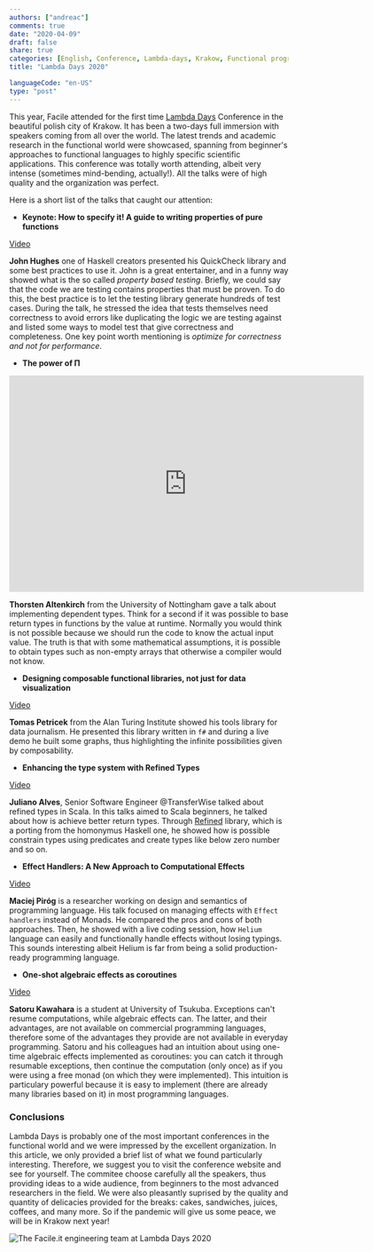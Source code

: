 ```yaml
---
authors: ["andreac"]
comments: true
date: "2020-04-09"
draft: false
share: true
categories: [English, Conference, Lambda-days, Krakow, Functional programming]
title: "Lambda Days 2020"

languageCode: "en-US"
type: "post"
---
```


This year, Facile attended for the first time [Lambda Days](https://www.lambdadays.org/lambdadays2020) Conference in the beautiful polish city of Krakow.
It has been a two-days full immersion with speakers coming from all over the world.
The latest trends and academic research in the functional world were showcased, spanning from beginner's approaches to functional languages to highly specific scientific applications.
This conference was totally worth attending, albeit very intense (sometimes mind-bending, actually!). All the talks were of high quality and the organization was perfect.

Here is a short list of the talks that caught our attention:

- **Keynote: How to specify it! A guide to writing properties of pure functions**

[Video](https://www.youtube.com/watch?v=G0NUOst-53U&list=PLvL2NEhYV4ZsV9Bw0wp1P46SOdtk4pFW6&index=3&t=0s)

**John Hughes** one of Haskell creators presented his QuickCheck library and some best practices to use it.
John is a great entertainer, and in a funny way showed what is the so called *property based testing*.
Briefly, we could say that the code we are testing contains properties that must be proven. To do this, the best practice 
is to let the testing library generate hundreds of test cases.
During the talk, he stressed the idea that tests themselves need correctness to avoid errors like duplicating the logic 
we are testing against and listed some ways to model test that give correctness and completeness.
One key point worth mentioning is *optimize for correctness and not for performance*. 


- **The power of Π**

<iframe title="YouTube video player" class="youtube-player" type="text/html" 
width="640" height="390" src="https://www.youtube.com/watch?v=3zT5eVHpQwA&list=PLvL2NEhYV4ZsV9Bw0wp1P46SOdtk4pFW6&index=13&t=0s"
frameborder="0" allowFullScreen></iframe>

**Thorsten Altenkirch** from the University of Nottingham gave a talk about implementing dependent types.
Think for a second if it was possible to base return types in functions by the value at runtime. Normally you would think is not possible because we should run the code to know the actual input value.
The truth is that with some mathematical assumptions, it is possible to obtain types such as non-empty arrays that otherwise a compiler would not know.

- **Designing composable functional libraries, not just for data visualization**

[Video](https://www.youtube.com/watch?v=G1Dp0NtQHeY&list=PLvL2NEhYV4ZsV9Bw0wp1P46SOdtk4pFW6&index=11&t=0s)

**Tomas Petricek** from the Alan Turing Institute showed his tools library for data journalism.
He presented this library written in `f#` and during a live demo he built some graphs, thus highlighting the infinite possibilities given by composability.

- **Enhancing the type system with Refined Types**

[Video](https://www.youtube.com/watch?v=Fx8WXcAZWuk&list=PLvL2NEhYV4ZsV9Bw0wp1P46SOdtk4pFW6&index=28&t=0s)

**Juliano Alves**, Senior Software Engineer @TransferWise talked about refined types in Scala.
In this talks aimed to Scala beginners, he talked about how is achieve better return types.
Through [Refined](https://github.com/fthomas/refined) library, which is a porting from the homonymus Haskell one, he showed how is possible
constrain types using predicates and create types like below zero number and so on.


- **Effect Handlers: A New Approach to Computational Effects**

[Video](https://www.youtube.com/watch?v=6lv_E-CjGzg&list=PLvL2NEhYV4ZsV9Bw0wp1P46SOdtk4pFW6&index=37&t=0s)

**Maciej Piróg** is a researcher working on design and semantics of programming language.
His talk focused on managing effects with `Effect handlers` instead of Monads. He compared the pros and cons of both approaches. Then, 
he showed with a live coding session, how `Helium` language can easily and functionally handle effects without losing typings.
This sounds interesting albeit Helium is far from being a solid production-ready programming language.


- **One-shot algebraic effects as coroutines**

[Video](https://www.youtube.com/watch?v=JQwc1OBOt5k&list=PLvL2NEhYV4ZsV9Bw0wp1P46SOdtk4pFW6&index=22&t=0s)

**Satoru Kawahara** is a student at University of Tsukuba.
Exceptions can't resume computations, while algebraic effects can. The latter, and their advantages, are not available on commercial programming languages, therefore 
some of the advantages they provide are not available in everyday programming.
Satoru and his colleagues had an intuition about using one-time algebraic effects implemented as coroutines: you can catch it through resumable exceptions, 
then continue the computation (only once) as if you were using a free monad (on which they were implemented).
This intuition is particulary powerful because it is easy to implement (there are already many libraries based on it) in most programming languages.

### Conclusions

Lambda Days is probably one of the most important conferences in the functional world and we were impressed by the excellent organization. In this article, we only 
provided a brief list of what we found particularly interesting. Therefore, we suggest you to visit the conference website and see for yourself.
The commitee choose carefully all the speakers, thus providing ideas to a wide audience, from beginners to the most advanced researchers in the field.
We were also pleasantly suprised by the quality and quantity of delicacies provided for the breaks: cakes, sandwiches, juices, coffees, and many more.
So if the pandemic will give us some peace, we will be in Krakow next year!

![The Facile.it engineering team at Lambda Days 2020](/images/lambda-days-2020/the-team.jpg)

